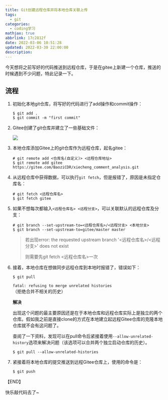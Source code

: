 ```yaml
---
title: Git创建远程仓库并将本地仓库关联上传
tags:
  - git
categories:
  - coding学习
mathjax: true
abbrlink: 17c2812f
date: 2022-03-06 10:51:28
updated: 2022-03-30 22:00:00
description:
---
```


今天想将之前写好的代码推送到远程仓库，于是在gitee上新建一个仓库，推送的时候遇到不少问题，特此记录一下。

## 流程

1. 初始化本地git仓库，将写好的代码进行了add操作和commit操作：

   ```git
   $ git add .
   $ git commit -m "first commit"
   ```

2. Gitee创建了git仓库并建立了一些基础文件：

   ![](https://baozi-blog.oss-cn-shenzhen.aliyuncs.com/images/202203061016814.png)

3. 本地仓库添加Gitee上的git仓库作为远程仓库，起名gitee：

   ```git
   # git remote add <仓库名(自定义)> <远程仓库地址>
   $ git remote add gitee https://gitee.com/BaoziCDR/xiecheng_comment_analysis.git
   ```

4. 从远程仓库中获得数据，可以执行`git fetch`，但是报错了，原因是未指定仓库名：

   ```
   # git fetch <远程仓库名>
   $ git fetch gitee
   ```

5. 如果不想每次都输入`<远程仓库名> <远程分支>`，可以关联默认的远程仓库及分支：

   ```git
   # git branch --set-upstream-to=<远程仓库名>/<远程分支> <本地分支>
   $ git branch --set-upstream-to=gitee/master master
   ```

   > 若出现error: the requested upstream branch '<远程仓库名>/<远程分支>' does not exist
   >
   > 则需要先git fetch <远程仓库名>一次

6. 接着，本地仓库在想做同步远程仓库到本地时报错了，错误如下：

   ```git
   $ git pull
   ```

   `fatal: refusing to merge unrelated histories` （拒绝合并不相关的历史）

   **解决**

   出现这个问题的最主要原因还是在于本地仓库和远程仓库实际上是独立的两个仓库。假如我之前是直接clone的方式在本地建立起远程Gitee仓库的克隆本地仓库就不会有这问题了。

   查阅了一下资料，发现可以在pull命令后紧接着使用`--allow-unrelated-history`选项来解决问题（该选项可以合并两个独立启动仓库的历史）。

   ```git
   $ git pull --allow-unrelated-histories
   ```

7. 紧接着将本地仓库的提交推送到远程Gitee仓库上，使用的命令是：

   ```git
   $ git push
   ```



【END】

快乐敲代码去了~
